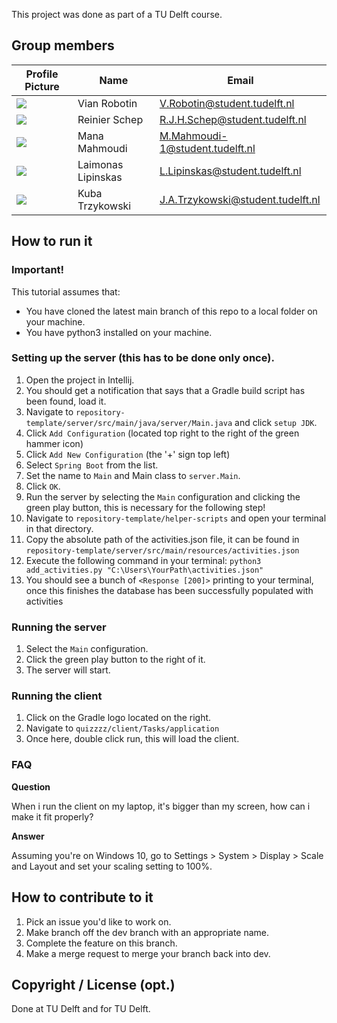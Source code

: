 This project was done as part of a TU Delft course.

## Group members

| Profile Picture | Name | Email |
|---|---|---|
| ![](https://secure.gravatar.com/avatar/60cc0ca6ca48b85e072af402acd471a6?s=800&d=identicon&length=4&size=50) | Vian Robotin | V.Robotin@student.tudelft.nl |
| ![](https://secure.gravatar.com/avatar/6f9749b354d325c57c85b6c97ffb1384?s=800&d=identicon&length=4&size=50) | Reinier Schep | R.J.H.Schep@student.tudelft.nl |
| ![](https://secure.gravatar.com/avatar/ab806692677aacd979553d1a9142ed4d?s=800&d=identicon&length=4&size=50) | Mana Mahmoudi | M.Mahmoudi-1@student.tudelft.nl |
| ![](https://secure.gravatar.com/avatar/7a88d88d5709b14830d314f2e4a1565f?s=800&d=identicon&length=4&size=50) | Laimonas Lipinskas | L.Lipinskas@student.tudelft.nl |
| ![](https://secure.gravatar.com/avatar/2fa64bbae34c0f39d39ed3d160db856a?s=180&d=identicon&length=4&size=50) | Kuba Trzykowski | J.A.Trzykowski@student.tudelft.nl |



## How to run it

### **Important!**

This tutorial assumes that:
- You have cloned the latest main branch of this repo to a local folder on your machine.
- You have python3 installed on your machine. 

### Setting up the server (this has to be done only once).

1. Open the project in Intellij.
2. You should get a notification that says that a Gradle build script has been found, load it.
3. Navigate to `repository-template/server/src/main/java/server/Main.java` and click `setup JDK`.
4. Click `Add Configuration` (located top right to the right of the green hammer icon)
5. Click `Add New Configuration` (the '+' sign top left)
6. Select `Spring Boot` from the list.
7. Set the name to `Main` and Main class to `server.Main`.
8. Click `OK`.
9. Run the server by selecting the `Main` configuration and clicking the green play button, this is necessary
for the following step! 
10. Navigate to `repository-template/helper-scripts` and open your terminal in that directory.
11. Copy the absolute path of the activities.json file, it can be found in `repository-template/server/src/main/resources/activities.json`
12. Execute the following command in your terminal:
```python3 add_activities.py "C:\Users\YourPath\activities.json"```
13. You should see a bunch of `<Response [200]>` printing to your terminal, once this finishes the database 
has been successfully populated with activities

### Running the server
1. Select the `Main` configuration.
2. Click the green play button to the right of it.
3. The server will start.

### Running the client
1. Click on the Gradle logo located on the right.
2. Navigate to `quizzzz/client/Tasks/application`
3. Once here, double click run, this will load the client.


### FAQ
**Question**

When i run the client on my laptop, it's bigger than my screen, how can i make it fit properly?

**Answer**

Assuming you're on Windows 10, go to Settings > System > Display > Scale and Layout 
and set your scaling setting to 100%.


## How to contribute to it

1. Pick an issue you'd like to work on.
2. Make branch off the dev branch with an appropriate name.
3. Complete the feature on this branch.
4. Make a merge request to merge your branch back into dev.

## Copyright / License (opt.)
Done at TU Delft and for TU Delft.
